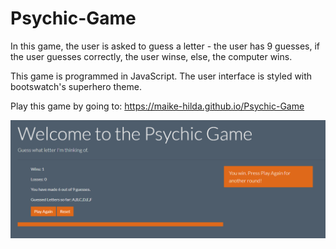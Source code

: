 # Psychic-Game
In this game, the user is asked to guess a letter - the user has 9 guesses, if the user guesses correctly, the user winse, else, the computer wins.

This game is programmed in JavaScript. The user interface is styled with bootswatch's superhero theme.

Play this game by going to: https://maike-hilda.github.io/Psychic-Game

![alt text](https://github.com/maike-hilda/Psychic-Game/blob/master/userInterface.PNG)
